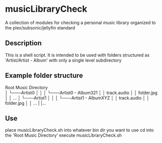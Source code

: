 # musicLibraryCheck
A collection of modules for checking a personal music library organized to the plex/subsonic/jellyfin standard

## Description
This is a shell script. It is intended to be used with folders structured as 'Artist/Artist - Album' with only a single level subdirectory

## Example folder structure
Root Music Directory   
│
└───Artist0
│   │
│   └───Artist0 - Album321
│       │   track.audio
│       │   folder.jpg
│       │   ...
│
└───Artist1
│   │
│   └───Artist1 - AlbumXYZ
│       │   track.audio
│       │   folder.jpg
│       │   ...
|
|...
## Use
place musicLibraryCheck.sh into whatever bin dir you want to use
cd into the 'Root Music Directory'
execute musicLibraryCheck.sh
